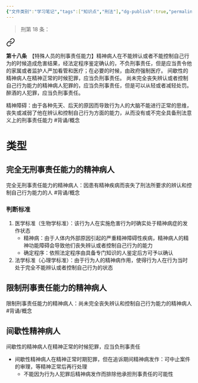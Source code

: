 ```yaml
---
{"文件类别":"学习笔记","tags":["知识点","刑法"],"dg-publish":true,"permalink":"/学习笔记studyup/刑总/精神障碍/","dgPassFrontmatter":true,"created":"2024-11-01T21:30:22.998+08:00","updated":"2024-12-03T13:57:16.305+08:00"}
---
```


>刑第 18 条：
<div class="transclusion internal-embed is-loaded"><a class="markdown-embed-link" href="/////#t18" aria-label="Open link"><svg xmlns="http://www.w3.org/2000/svg" width="24" height="24" viewBox="0 0 24 24" fill="none" stroke="currentColor" stroke-width="2" stroke-linecap="round" stroke-linejoin="round" class="svg-icon lucide-link"><path d="M10 13a5 5 0 0 0 7.54.54l3-3a5 5 0 0 0-7.07-7.07l-1.72 1.71"></path><path d="M14 11a5 5 0 0 0-7.54-.54l-3 3a5 5 0 0 0 7.07 7.07l1.71-1.71"></path></svg></a><div class="markdown-embed">



**第十八条**　【特殊人员的刑事责任能力】精神病人在不能辨认或者不能控制自己行为的时候造成危害结果，经法定程序鉴定确认的，不负刑事责任，但是应当责令他的家属或者监护人严加看管和医疗；在必要的时候，由政府强制医疗。
间歇性的精神病人在精神正常的时候犯罪，应当负刑事责任。
尚未完全丧失辨认或者控制自己行为能力的精神病人犯罪的，应当负刑事责任，但是可以从轻或者减轻处罚。
醉酒的人犯罪，应当负刑事责任。 

</div></div>


精神障碍：由于各种先天、后天的原因而导致行为人的大脑不能进行正常的思维，丧失或减弱了他在辨认和控制自己行为方面的能力，从而没有或不完全具备刑法意义上的刑事责任能力 #背诵/概念 
# 类型
## 完全无刑事责任能力的精神病人
完全无刑事责任能力的精神病人：因患有精神疾病而丧失了刑法所要求的辨认和控制自己行为能力的人 #背诵/概念 
### 判断标准
1. 医学标准（生物学标准）：该行为人在实施危害行为时确实处于精神病症的发作状态
	- 精神病：由于人体内外部原因引起的严重精神障碍性疾病，精神病人的精神功能障碍会导致他们丧失辨认或者控制自己行为的能力
	- 确定程序：依照法定程序由具备专门知识的人鉴定后方可予以确认
2. 法学标准（心理学标准）：由于行为人的精神病作用，使得行为人在行为当时处于完全不能辨认或者控制自己行为的状态
## 限制刑事责任能力的精神病人
限制刑事责任能力的精神病人：尚未完全丧失辨认和控制自己行为能力的精神病人 #背诵/概念 
## 间歇性精神病人
间歇性的精神病人在精神正常的时候犯罪，应当负刑事责任
- 间歇性精神病人在精神正常时期犯罪，但在追诉期间精神病发作：可中止案件的审理，等精神正常后再行处理
	- 不能因为行为人犯罪后精神病发作而排除他承担刑事责任的可能性